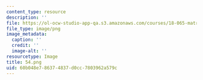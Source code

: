 ```yaml
---
content_type: resource
description: ''
file: https://ol-ocw-studio-app-qa.s3.amazonaws.com/courses/18-065-matrix-methods-in-data-analysis-signal-processing-and-machine-learning-spring-2018/60b048e786374837d0cc7803962a579c_54.png
file_type: image/png
image_metadata:
  caption: ''
  credit: ''
  image-alt: ''
resourcetype: Image
title: 54.png
uid: 60b048e7-8637-4837-d0cc-7803962a579c
---
```

